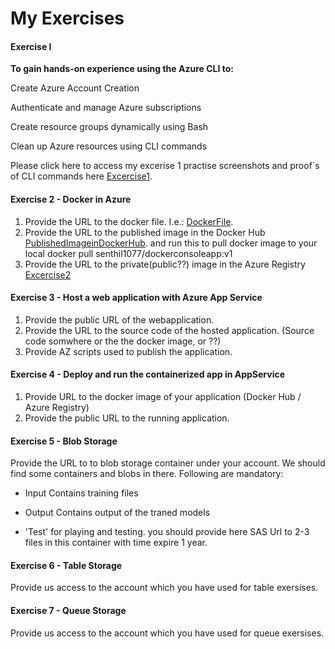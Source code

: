 # My Exercises
#### Exercise I 

**To gain hands-on experience using the Azure CLI to:**

Create Azure Account Creation

Authenticate and manage Azure subscriptions

Create resource groups dynamically using Bash

Clean up Azure resources using CLI commands

Please click here to access my excerise 1 practise screenshots and proof´s of CLI commands here [Excercise1](https://github.com/UniversityOfAppliedSciencesFrankfurt/se-cloud-2024-2025/tree/senthilmasters2024/CC_MyWork/Ex1).


#### Exercise 2 - Docker in Azure

1. Provide the URL to the docker file. I.e.: [DockerFile](https://github.com/senthilmasters2024/MyFirstWebAppForDocker/blob/master/Dockerfile).
2. Provide the URL to the published image in the Docker Hub [PublishedImageinDockerHub](https://hub.docker.com/r/senthil1077/dockerconsoleapp/tags). and run this to pull docker image to your local docker pull senthil1077/dockerconsoleapp:v1
3. Provide the URL to the private(public??) image in the Azure Registry [Excercise2](https://github.com/UniversityOfAppliedSciencesFrankfurt/se-cloud-2024-2025/tree/senthilmasters2024/CC_MyWork/Ex2)

#### Exercise 3 - Host a web application with Azure App Service

1. Provide the public URL of the webapplication.
2. Provide the URL to the source code of the hosted application. (Source code somwhere or the the docker image, or ??)
3. Provide AZ scripts used to publish the application.

#### Exercise 4 - Deploy and run the containerized app in AppService

1. Provide URL to the docker image of your application (Docker Hub / Azure Registry)
2. Provide the public URL to the running application. 

#### Exercise 5 - Blob Storage

Provide the URL to to blob storage container under your account.
We should find some containers and blobs in there.
Following are mandatory:
- Input
Contains training files

- Output
Contains output of the traned models

- 'Test' for playing and testing.
you should provide here SAS Url to 2-3 files in this container with time expire 1 year.

#### Exercise 6 - Table Storage

Provide us access to the account which you have used for table exersises.

#### Exercise 7 - Queue Storage

Provide us access to the account which you have used for queue exersises.
